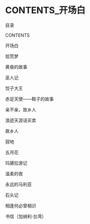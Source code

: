 # CONTENTS_开场白

目录

CONTENTS

开场白

拾荒梦

黄昏的故事

巫人记

饺子大王

赤足天使——鞋子的故事

亲不亲，故乡人

浪迹天涯话买卖

故乡人

寂地

五月花

玛黛拉游记

温柔的夜

永远的马利亚

石头记

相逢何必曾相识

书信（加纳利·台湾）
